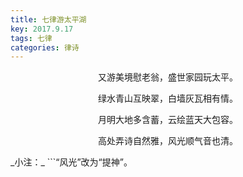 ```yaml
---
title: 七律游太平湖
key: 2017.9.17
tags: 七律
categories: 律诗
---
```


<p align="center">又游美境慰老翁，盛世家园玩太平。
</p>
<p align="center">绿水青山互映翠，白墙灰瓦相有情。
</p>
<p align="center">月明大地多含蓄，云绘蓝天大包容。
</p>
<p align="center">高处弄诗自然雅，风光顺气音也清。
</p>
_小注：_
```“风光”改为“提神”。

```